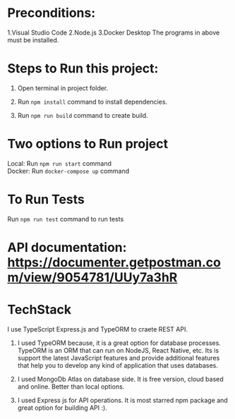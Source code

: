 # Preconditions:

1.Visual Studio Code
2.Node.js
3.Docker Desktop
The programs in above must be installed.

# Steps to Run this project:

1. Open terminal in project folder.

2. Run `npm install` command to install dependencies.<br />

3. Run `npm run build` command to create build.<br />

# Two options to Run project 

Local: Run `npm run start` command<br />
Docker: Run `docker-compose up` command

# To Run Tests
Run `npm run test` command to run tests

# API documentation: https://documenter.getpostman.com/view/9054781/UUy7a3hR

# TechStack
I use TypeScript Express.js and TypeORM to craete REST API.

1. I used TypeORM because, it is a great option for database processes. TypeORM is an ORM that can run on NodeJS, React Native, etc. Its is support the latest JavaScript features and provide additional features that help you to develop any kind of application that uses databases.

2. I used MongoDb Atlas on database side. It is free version, cloud based and online. Better than local options.

3. I used Express js for API operations. It is most starred npm package and great option for building API :).

